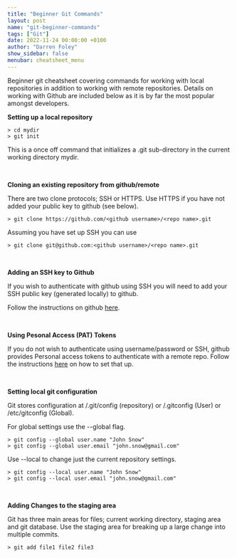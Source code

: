 ```yaml
---
title: "Beginner Git Commands"
layout: post
name: "git-beginner-commands"
tags: ["Git"]
date: 2022-11-24 00:00:00 +0100
author: "Darren Foley"
show_sidebar: false
menubar: cheatsheet_menu
---
```


Beginner git cheatsheet covering commands for working with local repositories in addition to working with remote repositories. Details on working with Github are included below as it is by far the most popular amongst developers. 

**Setting up a local repository**

```
> cd mydir
> git init
```

This is a once off command that initializes a .git sub-directory in the current working directory mydir.

<br>

**Cloning an existing repository from github/remote**

There are two clone protocols; SSH or HTTPS. Use HTTPS if you have not added your public key to github (see below).


```
> git clone https://github.com/<github username>/<repo name>.git
```

Assuming you have set up SSH you can use

```
> git clone git@github.com:<github username>/<repo name>.git
```

<br>

**Adding an SSH key to Github**
 
If you wish to authenticate with github using SSH you will need to add your SSH public key (generated locally) to github.

Follow the instructions on github [here](https://docs.github.com/en/authentication/connecting-to-github-with-ssh/adding-a-new-ssh-key-to-your-github-account).

<br>

**Using Pesonal Access (PAT) Tokens**

If you do not wish to authenticate using username/password or SSH, github provides Personal access tokens to authenticate with a remote repo. Follow the instructions [here](https://docs.github.com/en/authentication/keeping-your-account-and-data-secure/creating-a-personal-access-token) on how to set that up.

<br>


**Setting local git configuration**

Git stores configuration at /.git/config (repository) or /.gitconfig (User) or /etc/gitconfig (Global).


For global settings use the --global flag.

```
> git config --global user.name "John Snow"
> git config --global user.email "john.snow@gmail.com"
```

Use --local to change just the current repository settings.


```
> git config --local user.name "John Snow"
> git config --local user.email "john.snow@gmail.com"
```

<br>

**Adding Changes to the staging area**

Git has three main areas for files; current working directory, staging area and git database. Use the staging area for breaking up a large change into multiple commits. 

```
> git add file1 file2 file3
```


